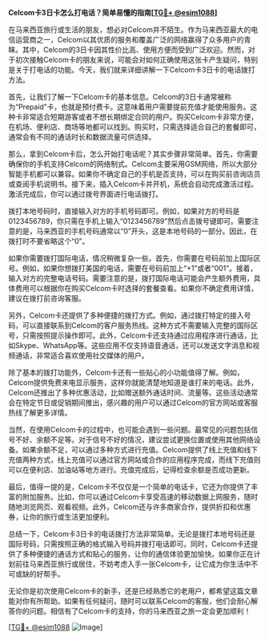 **Celcom卡3日卡怎么打电话？简单易懂的指南[[TG💪+ @esim1088](https://t.me/s/esim1088)]**

在马来西亚旅行或生活的朋友，想必对Celcom并不陌生。作为马来西亚最大的电信运营商之一，Celcom以其优质的服务和覆盖广泛的网络赢得了众多用户的青睐。其中，Celcom的3日卡因其性价比高、使用方便而受到广泛欢迎。然而，对于初次接触Celcom卡的朋友来说，可能会对如何正确使用这张卡产生疑问，特别是关于打电话的功能。今天，我们就来详细讲解一下Celcom卡3日卡的电话拨打方法。

首先，让我们了解一下Celcom卡的基本信息。Celcom的3日卡通常被称为“Prepaid”卡，也就是预付费卡。这意味着用户需要提前充值才能使用服务。这种卡非常适合短期游客或者不想长期绑定合同的用户。购买Celcom卡非常方便，在机场、便利店、商场等地都可以找到。购买时，只需选择适合自己的套餐即可，通常会有不同的通话时长和数据流量可供选择。

那么，拿到Celcom卡后，怎么开始打电话呢？其实步骤非常简单。首先，你需要确保你的手机支持Celcom的网络制式。Celcom主要采用GSM网络，所以大部分智能手机都可以兼容。如果你不确定自己的手机是否支持，可以在购买前咨询店员或查阅手机说明书。接下来，插入Celcom卡并开机，系统会自动完成激活过程。激活完成后，你可以通过拨号界面进行电话拨打。

拨打本地号码时，直接输入对方的手机号码即可。例如，如果对方的号码是0123456789，你只需在手机上输入“0123456789”然后点击拨号键即可。需要注意的是，马来西亚的手机号码通常以“0”开头，这是本地号码的一部分。因此，在拨打时不要省略这个“0”。

如果你需要拨打国际电话，情况稍微复杂一些。首先，你需要在号码前加上国际区号。例如，如果你想拨打美国的电话，需要在号码前加上“+1”或者“001”。接着，输入对方的完整电话号码。需要注意的是，拨打国际电话可能会产生额外费用，具体费用可以根据你在购买Celcom卡时选择的套餐查看。如果你不确定费用详情，建议在拨打前咨询客服。

另外，Celcom卡还提供了多种便捷的拨打方式。例如，通过拨打特定的接入号码，可以直接联系到Celcom的客户服务热线。这种方式不需要输入完整的国际区号，只需按照提示操作即可。此外，Celcom卡还支持通过应用程序进行通话，比如Skype、WhatsApp等。这些应用不仅支持语音通话，还可以发送文字消息和视频通话，非常适合喜欢使用社交媒体的用户。

除了基本的拨打功能外，Celcom卡还有一些贴心的小功能值得了解。例如，Celcom提供免费来电显示服务，这样你就能清楚地知道是谁打来的电话。此外，Celcom还推出了多种优惠活动，比如赠送额外通话时间、流量等。这些活动通常会在特定节日或促销期间推出，感兴趣的用户可以通过Celcom的官方网站或客服热线了解更多详情。

当然，在使用Celcom卡的过程中，也可能会遇到一些问题。最常见的问题包括信号不好、余额不足等。对于信号不好的情况，建议尝试更换位置或使用其他网络设备。如果余额不足，可以通过多种方式进行充值。Celcom提供了线上充值和线下充值两种方式，线上充值可以通过官方网站或合作的应用程序完成，而线下充值则可以在便利店、加油站等地方进行。充值完成后，记得检查余额是否成功更新。

最后，值得一提的是，Celcom卡不仅仅是一个简单的电话卡，它还为你提供了丰富的附加服务。比如，你可以通过Celcom卡享受高速的移动数据上网服务，随时随地浏览网页、观看视频。此外，Celcom还与许多商家合作，提供折扣和优惠券，让你的旅行或生活更加便利。

总结一下，Celcom卡3日卡的电话拨打方法非常简单。无论是拨打本地号码还是国际号码，只需按照正确的格式输入号码并拨打电话即可。同时，Celcom卡还提供了多种便捷的通话方式和贴心的服务，让你的通信体验更加愉快。如果你正在计划前往马来西亚旅行或居住，不妨考虑入手一张Celcom卡，让它成为你生活中不可或缺的好帮手。

无论你是初次使用Celcom卡的新手，还是已经熟悉它的老用户，都希望这篇文章能对你有所帮助。如果有任何疑问，随时可以联系Celcom的客服，他们会耐心解答你的问题。相信有了Celcom卡的支持，你的马来西亚之旅一定会更加顺利！

[[TG💪+ @esim1088](https://t.me/s/esim1088) ![Image](https://i.postimg.cc/4NQfJmqS/Snipaste-2025-05-13-00-14-12.png)]